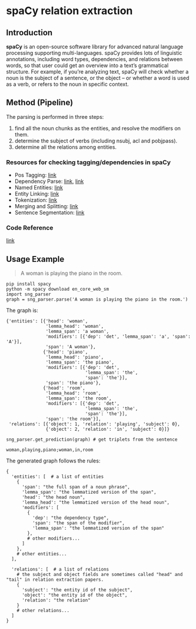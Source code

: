 # spaCy relation extraction


## Introduction
**spaCy** is an open-source software library for advanced natural language processing supporting multi-languages. spaCy provides lots of linguistic annotations, including word types, dependencies, and relations between words, so that user could get an overview into a text’s grammatical structure. For example, if you’re analyzing text, spaCy will check whether a noun is the subject of a sentence, or the object – or whether a word is used as a verb, or refers to the noun in specific context.


## Method (Pipeline)
The parsing is performed in three steps:
1. find all the noun chunks as the entities, and resolve the modifiers on them.
2. determine the subject of verbs (including nsubj, acl and pobjpass). 
3. determine all the relations among entities.


### Resources for checking tagging/dependencies in spaCy
- Pos Tagging: [link](https://spacy.io/usage/linguistic-features#pos-tagging)
- Dependency Parse: [link](https://spacy.io/api/annotation#dependency-parsing), [link](https://spacy.io/usage/linguistic-features#dependency-parse)
- Named Entities: [link](https://spacy.io/usage/linguistic-features#named-entities)
- Entity Linking: [link](https://spacy.io/usage/linguistic-features#entity-linking)
- Tokenization: [link](https://spacy.io/usage/linguistic-features#tokenization)
- Merging and Splitting: [link](https://spacy.io/usage/linguistic-features#retokenization)
- Sentence Segmentation: [link](https://spacy.io/usage/linguistic-features#sbd)

### Code Reference
[link](https://github.com/vacancy/SceneGraphParser/tree/04daa9f464355c5e4575cf85020e49fa1abe1df1)

## Usage Example
> A woman is playing the piano in the room.
```
pip install spacy
python -m spacy download en_core_web_sm
import sng_parser
graph = sng_parser.parse('A woman is playing the piano in the room.')
```
The graph is:
```
{'entities': [{'head': 'woman', 
               'lemma_head': 'woman',
               'lemma_span': 'a woman',
               'modifiers': [{'dep': 'det', 'lemma_span': 'a', 'span': 'A'}],
               'span': 'A woman'},
              {'head': 'piano',
               'lemma_head': 'piano',
               'lemma_span': 'the piano',
               'modifiers': [{'dep': 'det',
                              'lemma_span': 'the',
                              'span': 'the'}],
               'span': 'the piano'},
              {'head': 'room',
               'lemma_head': 'room',
               'lemma_span': 'the room',
               'modifiers': [{'dep': 'det',
                              'lemma_span': 'the',
                              'span': 'the'}],
               'span': 'the room'}],
 'relations': [{'object': 1, 'relation': 'playing', 'subject': 0},
               {'object': 2, 'relation': 'in', 'subject': 0}]}
```
```
sng_parser.get_prediction(graph) # get triplets from the sentence
```
```
woman,playing,piano;woman,in,room
```
The generated graph follows the rules:
```
{
  'entities': [  # a list of entities
    {
      'span': "the full span of a noun phrase",
      'lemma_span': "the lemmatized version of the span",
      'head': "the head noun",
      'lemma_head': "the lemmatized version of the head noun",
      'modifiers': [
        {
          'dep': "the dependency type",
          'span': "the span of the modifier",
          'lemma_span': "the lemmatized version of the span"
        },
        # other modifiers...
      ]
    },
    # other entities...
  ],
  
  'relations': [  # a list of relations
    # the subject and object fields are sometimes called "head" and "tail" in relation extraction papers.
    {
      'subject': "the entity id of the subject",
      'object': "the entity id of the object",
      'relation': "the relation"
    }
    # other relations...
  ]
}
```
